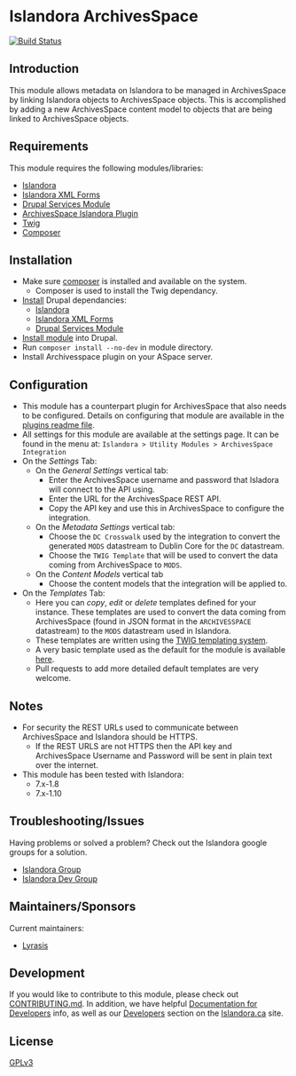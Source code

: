 # Islandora ArchivesSpace

[![Build Status](https://travis-ci.org/lyrasis/islandora_aspace.svg?branch=7.x)](https://travis-ci.org/lyrasis/islandora_aspace)

## Introduction

This module allows metadata on Islandora to be managed in ArchivesSpace by linking Islandora objects to ArchivesSpace objects. This is accomplished by adding a new ArchivesSpace content model to objects that are being linked to ArchivesSpace objects. 

## Requirements

This module requires the following modules/libraries:

- [Islandora](https://github.com/islandora/islandora)
- [Islandora XML Forms](https://github.com/Islandora/islandora_xml_forms)
- [Drupal Services Module](https://www.drupal.org/project/services)
- [ArchivesSpace Islandora Plugin](https://github.com/lyrasis/aspace-islandora)
- [Twig](https://twig.symfony.com)
- [Composer](https://getcomposer.org)

## Installation

 - Make sure [composer](https://getcomposer.org) is installed and available on the system.
   - Composer is used to install the Twig dependancy.
 - [Install](https://www.drupal.org/docs/7/extending-drupal-7/installing-drupal-7-contributed-modules) Drupal dependancies:
   - [Islandora](https://github.com/islandora/islandora)
   - [Islandora XML Forms](https://github.com/Islandora/islandora_xml_forms)
   - [Drupal Services Module](https://www.drupal.org/project/services)
 - [Install module](https://www.drupal.org/docs/7/extending-drupal-7/installing-drupal-7-contributed-modules) into Drupal.  
 - Run `composer install --no-dev` in module directory.
 - Install Archivesspace plugin on your ASpace server.

## Configuration

- This module has a counterpart plugin for ArchivesSpace that also needs to be configured. Details on configuring that module are available in the [plugins readme file](https://github.com/lyrasis/aspace-islandora/blob/master/README.md#requirements).
- All settings for this module are available at the settings page. It can be found in the menu at: `Islandora > Utility Modules > ArchivesSpace Integration`
- On the *Settings* Tab:
  - On the *General Settings* vertical tab:
    - Enter the ArchivesSpace username and password that Isladora will connect to the API using.
    - Enter the URL for the ArchivesSpace REST API.
    - Copy the API key and use this in ArchivesSpace to configure the integration.
  - On the *Metadata Settings* vertical tab:
    - Choose the `DC Crosswalk` used by the integration to convert the generated `MODS` datastream to Dublin Core for the `DC` datastream. 
    - Choose the `TWIG Template` that will be used to convert the data coming from ArchivesSpace to `MODS`.
  - On the *Content Models* vertical tab
    - Choose the content models that the integration will be applied to.
- On the *Templates* Tab:
  - Here you can *copy*, *edit* or *delete* templates defined for your instance. These templates are used to convert the data coming from ArchivesSpace (found in JSON format in the `ARCHIVESSPACE` datastream) to the `MODS` datastream used in Islandora. 
  - These templates are written using the [TWIG templating system](https://twig.symfony.com/doc/2.x/templates.html). 
  - A very basic template used as the default for the module is available [here](https://github.com/lyrasis/islandora_aspace/blob/7.x/templates/Default.twig). 
  - Pull requests to add more detailed default templates are very welcome.

## Notes

 - For security the REST URLs used to communicate between ArchivesSpace and Islandora should be HTTPS. 
   - If the REST URLS are not HTTPS then the API key and ArchivesSpace Username and Password will be sent in plain text over the internet.
 - This module has been tested with Islandora:
   - 7.x-1.8
   - 7.x-1.10

## Troubleshooting/Issues

Having problems or solved a problem? Check out the Islandora google groups for a solution.

* [Islandora Group](https://groups.google.com/forum/?hl=en&fromgroups#!forum/islandora)
* [Islandora Dev Group](https://groups.google.com/forum/?hl=en&fromgroups#!forum/islandora-dev)

## Maintainers/Sponsors

Current maintainers:

* [Lyrasis](https://github.com/lyrasis)

## Development

If you would like to contribute to this module, please check out [CONTRIBUTING.md](CONTRIBUTING.md). In addition, we have helpful [Documentation for Developers](https://github.com/Islandora/islandora/wiki#wiki-documentation-for-developers) info, as well as our [Developers](http://islandora.ca/developers) section on the [Islandora.ca](http://islandora.ca) site.

## License

[GPLv3](http://www.gnu.org/licenses/gpl-3.0.txt)
